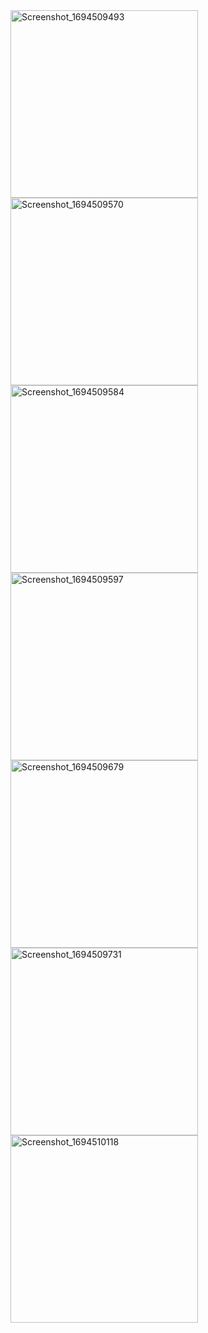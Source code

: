 <img src="https://github.com/omersungur/AndroidBootcamp-Techcareer/assets/70448538/a4629a5e-4be9-417e-80d3-6276e372d3d0" alt="Screenshot_1694509493" width="300">

<img src="https://github.com/omersungur/AndroidBootcamp-Techcareer/assets/70448538/891064e8-f2cd-463b-aa18-1e32346d92a4" alt="Screenshot_1694509570" width="300">

<img src="https://github.com/omersungur/AndroidBootcamp-Techcareer/assets/70448538/98e10148-3fec-4d20-8eb6-71f3513c17bd" alt="Screenshot_1694509584" width="300">

<img src="https://github.com/omersungur/AndroidBootcamp-Techcareer/assets/70448538/dbccb4ed-e542-4179-8d1b-73728857b712" alt="Screenshot_1694509597" width="300">

<img src="https://github.com/omersungur/AndroidBootcamp-Techcareer/assets/70448538/0c7faf1c-354e-4fb5-af12-a4408b27c168" alt="Screenshot_1694509679" width="300">

<img src="https://github.com/omersungur/AndroidBootcamp-Techcareer/assets/70448538/37c995e8-4a55-4f24-a3ba-e9fcbaf31894" alt="Screenshot_1694509731" width="300">

<img src="https://github.com/omersungur/AndroidBootcamp-Techcareer/assets/70448538/c64169af-ea28-4eb4-9fc6-60ef1676e05a" alt="Screenshot_1694510118" width="300">

